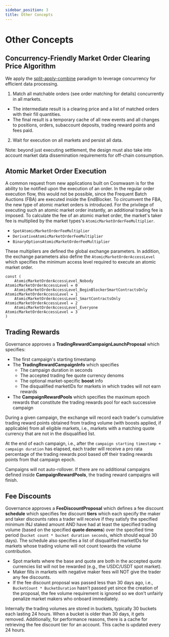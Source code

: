```yaml
---
sidebar_position: 3
title: Other Concepts
---
```


# Other Concepts

## Concurrency-Friendly Market Order Clearing Price Algorithm

We apply the [split-apply-combine](https://stackoverflow.com/tags/split-apply-combine/info) paradigm to leverage concurrency for efficient data processing.

1. Match all matchable orders (see order matching for details) concurrently in all markets.

* The intermediate result is a clearing price and a list of matched orders with their fill quantities.
* The final result is a temporary cache of all new events and all changes to positions, orders, subaccount deposits, trading reward points and fees paid.

2. Wait for execution on all markets and persist all data.

Note: beyond just executing settlement, the design must also take into account market data dissemination requirements for off-chain consumption.

## Atomic Market Order Execution

A common request from new applications built on Cosmwasm is for the ability to be notified upon the execution of an order. In the regular order execution flow, this would not be possible, since the Frequent Batch Auctions (FBA) are executed inside the EndBlocker. To circumvent the FBA, the new type of atomic market orders is introduced. For the privilege of executing such an atomic market order instantly, an additional trading fee is imposed. To calculate the fee of an atomic market order, the market's taker fee is multiplied by the market types's `AtomicMarketOrderFeeMultiplier`.

* `SpotAtomicMarketOrderFeeMultiplier`
* `DerivativeAtomicMarketOrderFeeMultiplier`
* `BinaryOptionsAtomicMarketOrderFeeMultiplier`

These multipliers are defined the global exchange parameters. In addition, the exchange parameters also define the `AtomicMarketOrderAccessLevel` which specifies the minimum access level required to execute an atomic market order.

```golang
const (
	AtomicMarketOrderAccessLevel_Nobody                         AtomicMarketOrderAccessLevel = 0
	AtomicMarketOrderAccessLevel_BeginBlockerSmartContractsOnly AtomicMarketOrderAccessLevel = 1
	AtomicMarketOrderAccessLevel_SmartContractsOnly             AtomicMarketOrderAccessLevel = 2
	AtomicMarketOrderAccessLevel_Everyone                       AtomicMarketOrderAccessLevel = 3
)
```

## Trading Rewards

Governance approves a **TradingRewardCampaignLaunchProposal** which specifies:

* The first campaign's starting timestamp
* The **TradingRewardCampaignInfo** which specifies
  * The campaign duration in seconds
  * The accepted trading fee quote currency denoms
  * The optional market-specific **boost** info
  * The disqualified marketIDs for markets in which trades will not earn rewards
* The **CampaignRewardPools** which specifies the maximum epoch rewards that constitute the trading rewards pool for each successive campaign

During a given campaign, the exchange will record each trader's cumulative trading reward points obtained from trading volume (with boosts applied, if applicable) from all eligible markets, i.e., markets with a matching quote currency that are not in the disqualified list.

At the end of each campaign, i.e., after the `campaign starting timestamp + campaign duration` has elapsed, each trader will receive a pro rata percentage of the trading rewards pool based off their trading rewards points from that campaign epoch.

Campaigns will not auto-rollover. If there are no additional campaigns defined inside **CampaignRewardPools**, the trading reward campaigns will finish.

## Fee Discounts

Governance approves a **FeeDiscountProposal** which defines a fee discount **schedule** which specifies fee discount **tiers** which each specify the maker and taker discounts rates a trader will receive if they satisfy the specified minimum INJ staked amount AND have had at least the specified trading volume (based on the specified **quote denoms**) over the specified time period (`bucket count * bucket duration seconds`, which should equal 30 days). The schedule also specifies a list of disqualified marketIDs for markets whose trading volume will not count towards the volume contribution.

* Spot markets where the base and quote are both in the accepted quote currencies list will not be rewarded (e.g., the USDC/USDT spot market).
* Maker fills in markets with negative maker fees will NOT give the trader any fee discounts.
* If the fee discount proposal was passed less than 30 days ago, i.e., `BucketCount * BucketDuration` hasn't passed yet since the creation of the proposal, the fee volume requirement is ignored so we don't unfairly penalize market makers who onboard immediately.

Internally the trading volumes are stored in buckets, typically 30 buckets each lasting 24 hours. When a bucket is older than 30 days, it gets removed. Additionally, for performance reasons, there is a cache for retrieving the fee discount tier for an account. This cache is updated every 24 hours.
